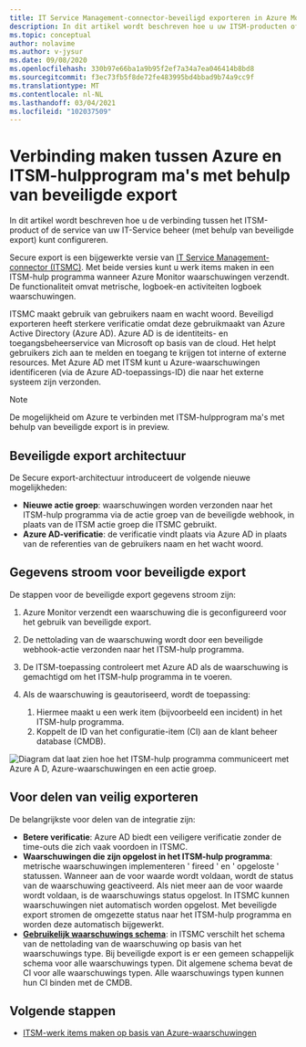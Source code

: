```yaml
---
title: IT Service Management-connector-beveiligd exporteren in Azure Monitor
description: In dit artikel wordt beschreven hoe u uw ITSM-producten of-Services verbindt met beveiligde export in Azure Monitor om ITSM-werk items centraal te controleren en te beheren.
ms.topic: conceptual
author: nolavime
ms.author: v-jysur
ms.date: 09/08/2020
ms.openlocfilehash: 330b97e66ba1a9b95f2ef7a34a7ea046414b8bd8
ms.sourcegitcommit: f3ec73fb5f8de72fe483995bd4bbad9b74a9cc9f
ms.translationtype: MT
ms.contentlocale: nl-NL
ms.lasthandoff: 03/04/2021
ms.locfileid: "102037509"
---
```

# <a name="connect-azure-to-itsm-tools-by-using-secure-export"></a>Verbinding maken tussen Azure en ITSM-hulpprogram ma's met behulp van beveiligde export

In dit artikel wordt beschreven hoe u de verbinding tussen het ITSM-product of de service van uw IT-Service beheer (met behulp van beveiligde export) kunt configureren.

Secure export is een bijgewerkte versie van [IT Service Management-connector (ITSMC)](./itsmc-overview.md). Met beide versies kunt u werk items maken in een ITSM-hulp programma wanneer Azure Monitor waarschuwingen verzendt. De functionaliteit omvat metrische, logboek-en activiteiten logboek waarschuwingen.

ITSMC maakt gebruik van gebruikers naam en wacht woord. Beveiligd exporteren heeft sterkere verificatie omdat deze gebruikmaakt van Azure Active Directory (Azure AD). Azure AD is de identiteits- en toegangsbeheerservice van Microsoft op basis van de cloud. Het helpt gebruikers zich aan te melden en toegang te krijgen tot interne of externe resources. Met Azure AD met ITSM kunt u Azure-waarschuwingen identificeren (via de Azure AD-toepassings-ID) die naar het externe systeem zijn verzonden.

> [!NOTE]
> De mogelijkheid om Azure te verbinden met ITSM-hulpprogram ma's met behulp van beveiligde export is in preview.

## <a name="secure-export-architecture"></a>Beveiligde export architectuur

De Secure export-architectuur introduceert de volgende nieuwe mogelijkheden:

* **Nieuwe actie groep**: waarschuwingen worden verzonden naar het ITSM-hulp programma via de actie groep van de beveiligde webhook, in plaats van de ITSM actie groep die ITSMC gebruikt.
* **Azure AD-verificatie**: de verificatie vindt plaats via Azure AD in plaats van de referenties van de gebruikers naam en het wacht woord.

## <a name="secure-export-data-flow"></a>Gegevens stroom voor beveiligde export

De stappen voor de beveiligde export gegevens stroom zijn:

1. Azure Monitor verzendt een waarschuwing die is geconfigureerd voor het gebruik van beveiligde export.
2. De nettolading van de waarschuwing wordt door een beveiligde webhook-actie verzonden naar het ITSM-hulp programma.
3. De ITSM-toepassing controleert met Azure AD als de waarschuwing is gemachtigd om het ITSM-hulp programma in te voeren.
4. Als de waarschuwing is geautoriseerd, wordt de toepassing:
   
   1. Hiermee maakt u een werk item (bijvoorbeeld een incident) in het ITSM-hulp programma.
   2. Koppelt de ID van het configuratie-item (CI) aan de klant beheer database (CMDB).

![Diagram dat laat zien hoe het ITSM-hulp programma communiceert met Azure A D, Azure-waarschuwingen en een actie groep.](media/it-service-management-connector-secure-webhook-connections/secure-export-diagram.png)

## <a name="benefits-of-secure-export"></a>Voor delen van veilig exporteren

De belangrijkste voor delen van de integratie zijn:

* **Betere verificatie**: Azure AD biedt een veiligere verificatie zonder de time-outs die zich vaak voordoen in ITSMC.
* **Waarschuwingen die zijn opgelost in het ITSM-hulp programma**: metrische waarschuwingen implementeren ' fireed ' en ' opgeloste ' statussen. Wanneer aan de voor waarde wordt voldaan, wordt de status van de waarschuwing geactiveerd. Als niet meer aan de voor waarde wordt voldaan, is de waarschuwings status opgelost. In ITSMC kunnen waarschuwingen niet automatisch worden opgelost. Met beveiligde export stromen de omgezette status naar het ITSM-hulp programma en worden deze automatisch bijgewerkt.
* **[Gebruikelijk waarschuwings schema](./alerts-common-schema.md)**: in ITSMC verschilt het schema van de nettolading van de waarschuwing op basis van het waarschuwings type. Bij beveiligde export is er een gemeen schappelijk schema voor alle waarschuwings typen. Dit algemene schema bevat de CI voor alle waarschuwings typen. Alle waarschuwings typen kunnen hun CI binden met de CMDB.

## <a name="next-steps"></a>Volgende stappen

* [ITSM-werk items maken op basis van Azure-waarschuwingen](./itsmc-overview.md)